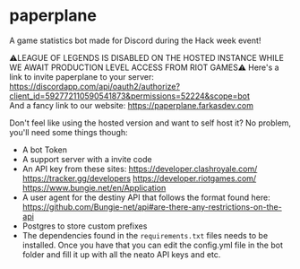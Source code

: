 # paperplane
A game statistics bot made for Discord during the Hack week event!

⚠️LEAGUE OF LEGENDS IS DISABLED ON THE HOSTED INSTANCE WHILE WE AWAIT PRODUCTION LEVEL ACCESS FROM RIOT GAMES⚠️
Here's a link to invite paperplane to your server: https://discordapp.com/api/oauth2/authorize?client_id=592772110590541873&permissions=52224&scope=bot  
And a fancy link to our website: https://paperplane.farkasdev.com

Don't feel like using the hosted version and want to self host it? No problem, you'll need some things though:
* A bot Token
* A support server with a invite code
* An API key from these sites:
https://developer.clashroyale.com/
https://tracker.gg/developers
https://developer.riotgames.com/
https://www.bungie.net/en/Application
* A user agent for the destiny API that follows the format found here: https://github.com/Bungie-net/api#are-there-any-restrictions-on-the-api
* Postgres to store custom prefixes
* The dependencies found in the ``requirements.txt`` files needs to be installed.
Once you have that you can edit the config.yml file in the bot folder and fill it up with all the neato API keys and etc.
